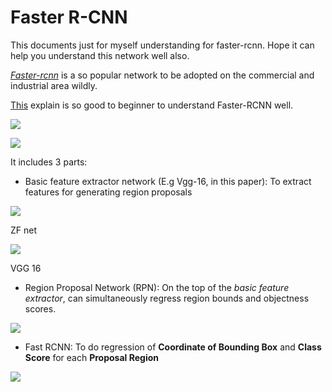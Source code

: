 # Faster R-CNN

This documents just for myself understanding for faster-rcnn. Hope it can help you understand this network well also.

[_Faster-rcnn_](https://arxiv.org/pdf/1506.01497.pdf) is a so popular network to be adopted on the commercial and industrial area wildly.

[This](https://zhuanlan.zhihu.com/p/31426458) explain is so good to beginner to understand Faster-RCNN well.

![](https://cdn-images-1.medium.com/max/1600/1*e6dx5qzUKWwasIVGSuCyDA.png)

![](https://pic4.zhimg.com/80/v2-e64a99b38f411c337f538eb5f093bdf3_hd.jpg)

It includes 3 parts:

* Basic feature extractor network \(E.g Vgg-16, in this paper\): To extract features for generating region proposals

![](https://adeshpande3.github.io/assets/zfnet.png)

ZF net 

![](https://qph.fs.quoracdn.net/main-qimg-83c7dee9e8b039c3ca27c8dd91cacbb4)

VGG 16

* Region Proposal Network \(RPN\): On the top of the _basic feature extractor_, can simultaneously regress region bounds and objectness scores.

![](https://pic3.zhimg.com/80/v2-1908feeaba591d28bee3c4a754cca282_hd.jpg)

* Fast RCNN: To do regression of **Coordinate of Bounding Box** and **Class Score** for each **Proposal Region**

![](https://pic2.zhimg.com/80/v2-1e43500c7cc9a9de211d737bc347ced9_hd.jpg)

